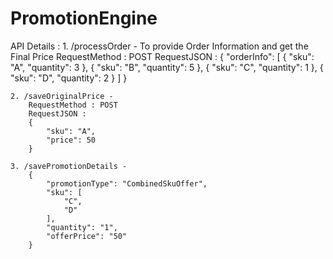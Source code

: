 # PromotionEngine

API Details :
	1. /processOrder - To provide Order Information and get the Final Price
		RequestMethod : POST
		RequestJSON :
		{
			"orderInfo": [
				{
					"sku": "A",
					"quantity": 3
				},
				{
					"sku": "B",
					"quantity": 5
				},
				{
					"sku": "C",
					"quantity": 1
				},
				{
					"sku": "D",
					"quantity": 2
				}
			]
		}
		
	2. /saveOriginalPrice - 
		RequestMethod : POST
		RequestJSON :
		{
			"sku": "A",
			"price": 50
		}
	
	3. /savePromotionDetails - 
		{
			"promotionType": "CombinedSkuOffer",
			"sku": [
				"C",
				"D"
			],
			"quantity": "1",
			"offerPrice": "50"
		}